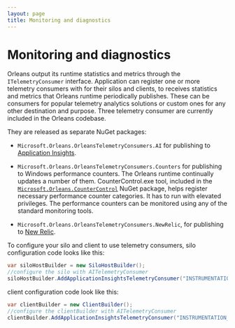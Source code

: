 ```yaml
---
layout: page
title: Monitoring and diagnostics
---
```


# Monitoring and diagnostics

Orleans output its runtime statistics and metrics through the `ITelemetryConsumer` interface.
Application can register one or more telemetry consumers with for their silos and clients, to receives statistics and metrics that Orleans runtime  periodically publishes.
These can be consumers for popular telemetry analytics solutions or custom ones for any other destination and purpose.
Three telemetry consumer are currently included in the Orleans codebase.

They are released as separate NuGet packages: 

- `Microsoft.Orleans.OrleansTelemetryConsumers.AI` for publishing to [Application Insights](https://azure.microsoft.com/en-us/services/application-insights/).

- `Microsoft.Orleans.OrleansTelemetryConsumers.Counters` for publishing to Windows performance counters.
The Orleans runtime continually updates a number of them.
CounterControl.exe tool, included in the [`Microsoft.Orleans.CounterControl`](https://www.nuget.org/packages/Microsoft.Orleans.CounterControl/) NuGet package, helps register necessary performance counter categories.
It has to run with elevated privileges.
The performance counters can be monitored using any of the standard monitoring tools.

- `Microsoft.Orleans.OrleansTelemetryConsumers.NewRelic`, for publishing to [New Relic](https://newrelic.com/).

To configure your silo and client to use telemetry consumers, silo configuration code looks like this: 
```c#
var siloHostBuilder = new SiloHostBuilder();
//configure the silo with AITelemetryConsumer
siloHostBuilder.AddApplicationInsightsTelemetryConsumer("INSTRUMENTATION_KEY");
```

client configuration code look like this: 
```c#
var clientBuilder = new ClientBuilder();
//configure the clientBuilder with AITelemetryConsumer
clientBuilder.AddApplicationInsightsTelemetryConsumer("INSTRUMENTATION_KEY");
```
